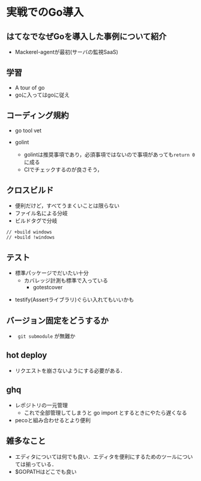 # 実戦でのGo導入

## はてなでなぜGoを導入した事例について紹介

+ Mackerel-agentが最初(サーバの監視SaaS)

## 学習

* A tour of go
* goに入ってはgoに従え

## コーディング規約

* go tool vet
* golint

  * golintは推奨事項であり，必須事項ではないので事項があっても```return 0```に成る
  * CIでチェックするのが良さそう，

## クロスビルド

* 便利だけど，すべてうまくいことは限らない
* ファイル名による分岐
* ビルドタグで分岐
```
// +build windows
// +build !windows
```

## テスト

+ 標準パッケージでだいたい十分
  * カバレッジ計測も標準で入っている
    * gotestcover
* testify(Assertライブラリ)ぐらい入れてもいいかも

## バージョン固定をどうするか

* ``` git submodule``` が無難か

## hot deploy

* リクエストを崩さないようにする必要がある．

## ghq

* レポジトリの一元管理
  * これで全部管理してしまうと go import とするときにやたら遅くなる
* pecoと組み合わせるとより便利

## 雑多なこと

* エディタについては何でも良い．エディタを便利にするためのツールについては揃っている．
* $GOPATHはどこでも良い
